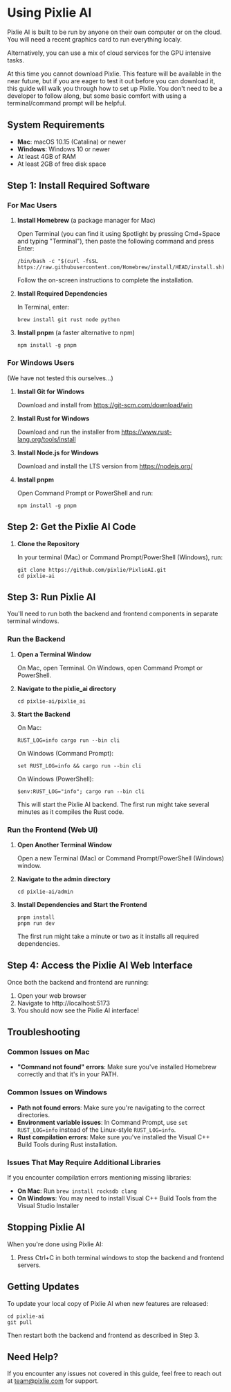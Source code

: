 # Using Pixlie AI
Pixlie AI is built to be run by anyone on their own computer or on the cloud. You will need a recent graphics card to run everything localy.

Alternatively, you can use a mix of cloud services for the GPU intensive tasks.

At this time you cannot download Pixlie. This feature will be available in the near future, but if you are eager to test it out before you can download it, this guide will walk you through how to set up Pixlie. You don't need to be a developer to follow along, but some basic comfort with using a terminal/command prompt will be helpful.

## System Requirements

- **Mac**: macOS 10.15 (Catalina) or newer
- **Windows**: Windows 10 or newer
- At least 4GB of RAM
- At least 2GB of free disk space

## Step 1: Install Required Software

### For Mac Users

1. **Install Homebrew** (a package manager for Mac)
   
   Open Terminal (you can find it using Spotlight by pressing Cmd+Space and typing "Terminal"), then paste the following command and press Enter:

   ```
   /bin/bash -c "$(curl -fsSL https://raw.githubusercontent.com/Homebrew/install/HEAD/install.sh)"
   ```

   Follow the on-screen instructions to complete the installation.

2. **Install Required Dependencies**

   In Terminal, enter:

   ```
   brew install git rust node python
   ```

3. **Install pnpm** (a faster alternative to npm)

   ```
   npm install -g pnpm
   ```

### For Windows Users
(We have not tested this ourselves...)

1. **Install Git for Windows**
   
   Download and install from https://git-scm.com/download/win

2. **Install Rust for Windows**
   
   Download and run the installer from https://www.rust-lang.org/tools/install

3. **Install Node.js for Windows**
   
   Download and install the LTS version from https://nodejs.org/

4. **Install pnpm**

   Open Command Prompt or PowerShell and run:
   ```
   npm install -g pnpm
   ```

## Step 2: Get the Pixlie AI Code

1. **Clone the Repository**

   In your terminal (Mac) or Command Prompt/PowerShell (Windows), run:

   ```
   git clone https://github.com/pixlie/PixlieAI.git
   cd pixlie-ai
   ```
## Step 3: Run Pixlie AI

You'll need to run both the backend and frontend components in separate terminal windows.

### Run the Backend

1. **Open a Terminal Window**

   On Mac, open Terminal. On Windows, open Command Prompt or PowerShell.

2. **Navigate to the pixlie_ai directory**

   ```
   cd pixlie-ai/pixlie_ai
   ```

3. **Start the Backend**

   On Mac:
   ```
   RUST_LOG=info cargo run --bin cli
   ```

   On Windows (Command Prompt):
   ```
   set RUST_LOG=info && cargo run --bin cli
   ```

   On Windows (PowerShell):
   ```
   $env:RUST_LOG="info"; cargo run --bin cli
   ```

   This will start the Pixlie AI backend. The first run might take several minutes as it compiles the Rust code.

### Run the Frontend (Web UI)

1. **Open Another Terminal Window**

   Open a new Terminal (Mac) or Command Prompt/PowerShell (Windows) window.

2. **Navigate to the admin directory**

   ```
   cd pixlie-ai/admin
   ```

3. **Install Dependencies and Start the Frontend**

   ```
   pnpm install
   pnpm run dev
   ```

   The first run might take a minute or two as it installs all required dependencies.

## Step 4: Access the Pixlie AI Web Interface

Once both the backend and frontend are running:

1. Open your web browser
2. Navigate to http://localhost:5173
3. You should now see the Pixlie AI interface!

## Troubleshooting

### Common Issues on Mac

- **"Command not found" errors**: Make sure you've installed Homebrew correctly and that it's in your PATH.

### Common Issues on Windows

- **Path not found errors**: Make sure you're navigating to the correct directories.
- **Environment variable issues**: In Command Prompt, use `set RUST_LOG=info` instead of the Linux-style `RUST_LOG=info`.
- **Rust compilation errors**: Make sure you've installed the Visual C++ Build Tools during Rust installation.

### Issues That May Require Additional Libraries

If you encounter compilation errors mentioning missing libraries:

- **On Mac**: Run `brew install rocksdb clang`
- **On Windows**: You may need to install Visual C++ Build Tools from the Visual Studio Installer

## Stopping Pixlie AI

When you're done using Pixlie AI:

1. Press Ctrl+C in both terminal windows to stop the backend and frontend servers.

## Getting Updates

To update your local copy of Pixlie AI when new features are released:

```
cd pixlie-ai
git pull
```

Then restart both the backend and frontend as described in Step 3.

## Need Help?

If you encounter any issues not covered in this guide, feel free to reach out at team@pixlie.com for support.
